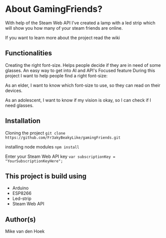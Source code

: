 # About GamingFriends?
With help of the Steam Web API I've created a lamp with a led strip which will show you how many of your steam friends are online.

If you want to learn more about the project read the wiki

## Functionalities
Creating the right font-size.
Helps people decide if they are in need of some glasses.
An easy way to get into AI and API's
Focused feature
During this project I want to help people find a right font-size:

As an elder, I want to know which font-size to use, so they can read on their devices.

As an adolescent, I want to know if my vision is okay, so I can check if I need glasses.

## Installation
Cloning the project `git clone https://github.com/Fr3akyBeakyLike/gamingFriends.git`

installing node modules `npm install`

Enter your Steam Web API key `var subscriptionKey = "YourSubscriptionKeyHere";`

## This project is build using
* Arduino
* ESP8266
* Led-strip
* Steam Web API

## Author(s)
Mike van den Hoek
